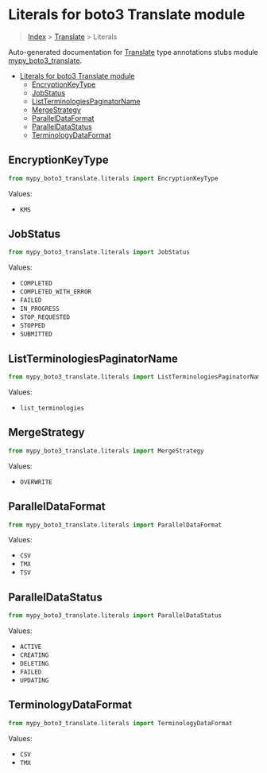 # Literals for boto3 Translate module

> [Index](../README.md) > [Translate](./README.md) > Literals

Auto-generated documentation for
[Translate](https://boto3.amazonaws.com/v1/documentation/api/latest/reference/services/translate.html#Translate)
type annotations stubs module
[mypy_boto3_translate](https://pypi.org/project/mypy-boto3-translate/).

- [Literals for boto3 Translate module](#literals-for-boto3-translate-module)
  - [EncryptionKeyType](#encryptionkeytype)
  - [JobStatus](#jobstatus)
  - [ListTerminologiesPaginatorName](#listterminologiespaginatorname)
  - [MergeStrategy](#mergestrategy)
  - [ParallelDataFormat](#paralleldataformat)
  - [ParallelDataStatus](#paralleldatastatus)
  - [TerminologyDataFormat](#terminologydataformat)

## EncryptionKeyType

```python
from mypy_boto3_translate.literals import EncryptionKeyType
```

Values:

- `KMS`

## JobStatus

```python
from mypy_boto3_translate.literals import JobStatus
```

Values:

- `COMPLETED`
- `COMPLETED_WITH_ERROR`
- `FAILED`
- `IN_PROGRESS`
- `STOP_REQUESTED`
- `STOPPED`
- `SUBMITTED`

## ListTerminologiesPaginatorName

```python
from mypy_boto3_translate.literals import ListTerminologiesPaginatorName
```

Values:

- `list_terminologies`

## MergeStrategy

```python
from mypy_boto3_translate.literals import MergeStrategy
```

Values:

- `OVERWRITE`

## ParallelDataFormat

```python
from mypy_boto3_translate.literals import ParallelDataFormat
```

Values:

- `CSV`
- `TMX`
- `TSV`

## ParallelDataStatus

```python
from mypy_boto3_translate.literals import ParallelDataStatus
```

Values:

- `ACTIVE`
- `CREATING`
- `DELETING`
- `FAILED`
- `UPDATING`

## TerminologyDataFormat

```python
from mypy_boto3_translate.literals import TerminologyDataFormat
```

Values:

- `CSV`
- `TMX`
